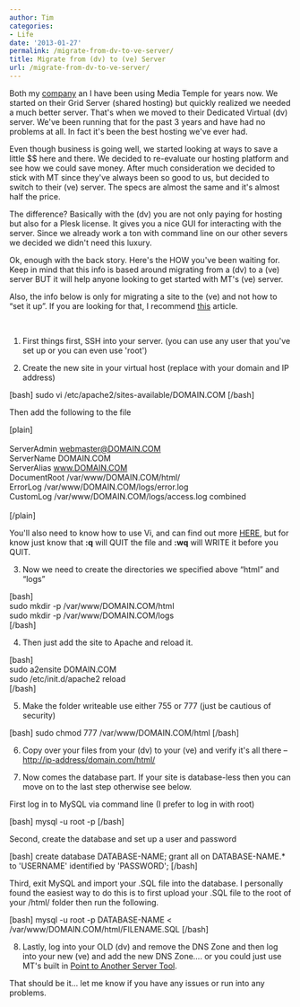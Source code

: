 ```yaml
---
author: Tim
categories:
- Life
date: '2013-01-27'
permalink: /migrate-from-dv-to-ve-server/
title: Migrate from (dv) to (ve) Server
url: /migrate-from-dv-to-ve-server/
---
```


Both my [company][1] an I have been using Media Temple for years now. We started on their Grid Server (shared hosting) but quickly realized we needed a much better server. That's when we moved to their Dedicated Virtual (dv) server. We've been running that for the past 3 years and have had no problems at all. In fact it's been the best hosting we've ever had.

Even though business is going well, we started looking at ways to save a little $$ here and there. We decided to re-evaluate our hosting platform and see how we could save money. After much consideration we decided to stick with MT since they've always been so good to us, but decided to switch to their (ve) server. The specs are almost the same and it's almost half the price.

The difference? Basically with the (dv) you are not only paying for hosting but also for a Plesk license. It gives you a nice GUI for interacting with the server. Since we already work a ton with command line on our other severs we decided we didn't need this luxury.

Ok, enough with the back story. Here's the HOW you've been waiting for. Keep in mind that this info is based around migrating from a (dv) to a (ve) server BUT it will help anyone looking to get started with MT's (ve) server.

Also, the info below is only for migrating a site to the (ve) and not how to &#8220;set it up&#8221;. If you are looking for that, I recommend <a href="http://donaldjenkins.com/2011/12/switching-from-a-dv-to-a-ve-server-on-media-temple/" target="_blank">this</a> article.

&nbsp;

1. First things first, SSH into your server. (you can use any user that you've set up or you can even use 'root')

2. Create the new site in your virtual host (replace with your domain and IP address)

[bash] sudo vi /etc/apache2/sites-available/DOMAIN.COM [/bash]

Then add the following to the file

[plain]  
<VirtualHost YOUR-IP:80>  
ServerAdmin webmaster@DOMAIN.COM  
ServerName DOMAIN.COM  
ServerAlias www.DOMAIN.COM  
DocumentRoot /var/www/DOMAIN.COM/html/  
ErrorLog /var/www/DOMAIN.COM/logs/error.log  
CustomLog /var/www/DOMAIN.COM/logs/access.log combined  
</VirtualHost>  
[/plain]

You'll also need to know how to use Vi, and can find out more <a href="http://www.cs.colostate.edu/helpdocs/vi.html" target="_blank">HERE</a>, but for know just know that **:q** will QUIT the file and **:wq** will WRITE it before you QUIT.

3. Now we need to create the directories we specified above &#8220;html&#8221; and &#8220;logs&#8221;

[bash]  
sudo mkdir -p /var/www/DOMAIN.COM/html  
sudo mkdir -p /var/www/DOMAIN.COM/logs  
[/bash]

4. Then just add the site to Apache and reload it.

[bash]  
sudo a2ensite DOMAIN.COM  
sudo /etc/init.d/apache2 reload  
[/bash]

5. Make the folder writeable use either 755 or 777 (just be cautious of security)

[bash] sudo chmod 777 /var/www/DOMAIN.COM/html [/bash]

6. Copy over your files from your (dv) to your (ve) and verify it's all there &#8211; <a href="http://ip-address/domain.com/html/" target="_blank">http://ip-address/domain.com/html/</a>

7. Now comes the database part. If your site is database-less then you can move on to the last step otherwise see below.

First log in to MySQL via command line (I prefer to log in with root)

[bash] mysql -u root -p [/bash]

Second, create the database and set up a user and password

[bash] create database DATABASE-NAME; grant all on DATABASE-NAME.* to 'USERNAME' identified by 'PASSWORD'; [/bash]

Third, exit MySQL and import your .SQL file into the database. I personally found the easiest way to do this is to first upload your .SQL file to the root of your /html/ folder then run the following.

[bash] mysql -u root -p DATABASE-NAME < /var/www/DOMAIN.COM/html/FILENAME.SQL [/bash]

8. Lastly, log into your OLD (dv) and remove the DNS Zone and then log into your new (ve) and add the new DNS Zone&#8230;. or you could just use MT's built in [Point to Another Server Tool][2].

That should be it&#8230; let me know if you have any issues or run into any problems.

 [1]: http://argyllstudios.com
 [2]: http://kb.mediatemple.net/questions/1882/Using+the+Point+to+Another+Server+tool
 